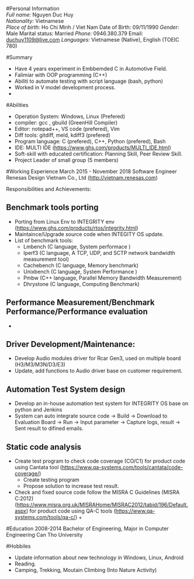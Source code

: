 #Personal Information		
*Full name:*	Nguyen Duc Huy	
*Nationality:*	Vietnamese	
*Place of birth:* Ho Chi Minh / Viet Nam	Date of Birth: 09/11/1990
*Gender:*	Male	Marital status: Married
*Phone:*	0946.380.379	Email: duchuy1109@live.com
*Languages:* Vietnamese (Native), 
                      English          (TOEIC 780)
                      
#Summary
- Have 4 years experiment in Embbemded C in Automotive Field.
- Falimiar with OOP programming (C++)
- Abiliti to automate testing with script language (bash, python)
- Worked in V model development process.
- 

#Abilities
- Operation System: Windows, Linux (Prefered)
- compiler: gcc , gbuild (GreenHill Compiler)
- Editor: notepad++, VS code (prefered), Vim
- Diff tools: gitdiff, meld, kdiff3 (prefered)
- Program language: C (prefered), C++, Python (prefered), Bash
- IDE: MULTI IDE (https://www.ghs.com/products/MULTI_IDE.html)
- Soft-skill with educated certification: Planning Skill, Peer Review Skill.
- Project Leader of small group (5 members)

#Working Experience
March 2015 - November 2018
Software Engineer
Renesas Design Vietnam Co., Ltd (http://vietnam.renesas.com)

Responsibilities and Achievements:

## Benchmark tools porting
- Porting from Linux Env to INTEGRITY env  (https://www.ghs.com/products/rtos/integrity.html)
- Maintaince/Upgrade source code when INTEGITY OS update.
- List of benchmark tools:
  + Lmbench (C language, System performace )
  + Iperf3 (C language, A TCP, UDP, and SCTP network bandwidth measurement tool)
  + Cachebench (C language, Memory benchmark)
  + Unixbench (C language, System Performance )
  + Pmbw (C++ language, Parallel Memory Bandwidth Measurement)
  + Dhrystone (C language, Computing Benchmark)

## Performance Measurement/Benchmark Performance/Performance evaluation
- 

## Driver Development/Maintenance:
- Develop Audio modules driver for Rcar Gen3, used on multiple board (H3/M3/M3N/D3/E3)
- Update, add functions to Audio driver base on customer requirement.

## Automation Test System design
- Develop an in-house automation test system for INTEGRITY OS base on python and Jenkins
- System can auto integrate source code -> Build -> Download to Evaluation Board -> Run -> Input parameter -> Capture logs, result -> Sent result to difined emails.

## Static code analysis 
- Create test program to check code coverage (CO/C1) for product code using Cantata tool (https://www.qa-systems.com/tools/cantata/code-coverage/)
    + Create testing program
    + Propose solution to increase test result.
- Check and fixed source code follow the MISRA C Guidelines (MISRA C:2012) (https://www.misra.org.uk/MISRAHome/MISRAC2012/tabid/196/Default.aspx) for product code using QA-C tools (https://www.qa-systems.com/tools/qa-c/)
    + 


#Education
2008-2014
Bachelor of Engineering, Major in Computer Engineering Can Tho University

#Hobbiles
- Update information about new technology in Windows, Linux, Android
- Reading.
- Camping, Trekking, Moutain Climbing (Into Nature Activity)